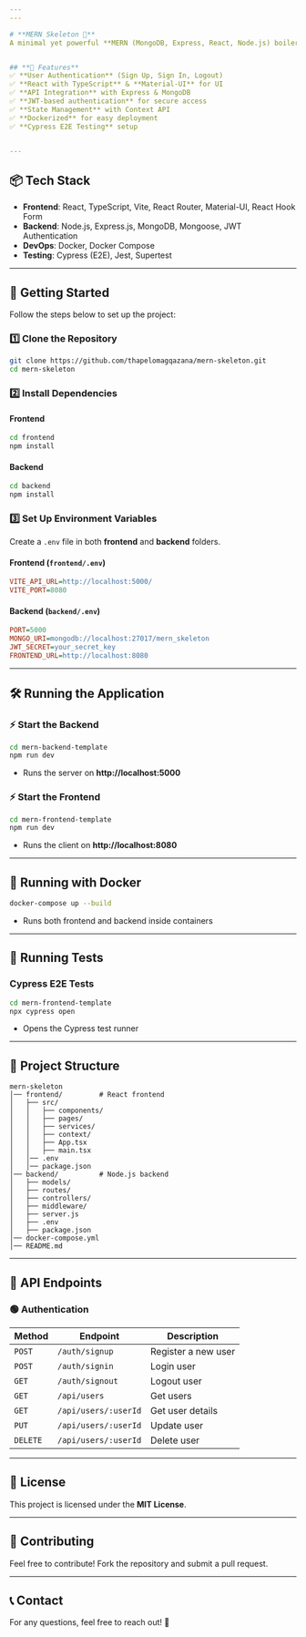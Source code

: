 ```yaml
---
---

# **MERN Skeleton 🚀**
A minimal yet powerful **MERN (MongoDB, Express, React, Node.js) boilerplate** to kickstart full-stack web applications. This template provides a **structured setup** with authentication, API integration, state management, and best practices for **scalability and maintainability**.


## **📌 Features**
✅ **User Authentication** (Sign Up, Sign In, Logout)  
✅ **React with TypeScript** & **Material-UI** for UI  
✅ **API Integration** with Express & MongoDB  
✅ **JWT-based authentication** for secure access  
✅ **State Management** with Context API  
✅ **Dockerized** for easy deployment  
✅ **Cypress E2E Testing** setup  


---
```



## **📦 Tech Stack**
- **Frontend**: React, TypeScript, Vite, React Router, Material-UI, React Hook Form  
- **Backend**: Node.js, Express.js, MongoDB, Mongoose, JWT Authentication  
- **DevOps**: Docker, Docker Compose  
- **Testing**: Cypress (E2E), Jest, Supertest  


---


## **🚀 Getting Started**
Follow the steps below to set up the project:


### **1️⃣ Clone the Repository**
```bash
git clone https://github.com/thapelomagqazana/mern-skeleton.git
cd mern-skeleton


```


### **2️⃣ Install Dependencies**
#### **Frontend**
```bash
cd frontend
npm install
```
#### **Backend**
```bash
cd backend
npm install
```


### **3️⃣ Set Up Environment Variables**
Create a `.env` file in both **frontend** and **backend** folders.  


#### **Frontend (`frontend/.env`)**
```ini
VITE_API_URL=http://localhost:5000/
VITE_PORT=8080
```


#### **Backend (`backend/.env`)**
```ini
PORT=5000
MONGO_URI=mongodb://localhost:27017/mern_skeleton
JWT_SECRET=your_secret_key
FRONTEND_URL=http://localhost:8080
```


---


## **🛠 Running the Application**


### **⚡ Start the Backend**
```bash
cd mern-backend-template
npm run dev
```
- Runs the server on **http://localhost:5000**  


### **⚡ Start the Frontend**
```bash
cd mern-frontend-template
npm run dev
```
- Runs the client on **http://localhost:8080**  


---


## **🐳 Running with Docker**
```bash
docker-compose up --build
```
- Runs both frontend and backend inside containers  


---


## **🧪 Running Tests**
### **Cypress E2E Tests**
```bash
cd mern-frontend-template
npx cypress open
```
- Opens the Cypress test runner  


---


## **📂 Project Structure**
```
mern-skeleton
│── frontend/         # React frontend
│   ├── src/
│   │   ├── components/
│   │   ├── pages/
│   │   ├── services/
│   │   ├── context/
│   │   ├── App.tsx
│   │   ├── main.tsx
│   │── .env
│   │── package.json
│── backend/          # Node.js backend
│   ├── models/
│   ├── routes/
│   ├── controllers/
│   ├── middleware/
│   ├── server.js
│   ├── .env
│   ├── package.json
│── docker-compose.yml
│── README.md
```


---


## **📜 API Endpoints**
### **🟢 Authentication**
| Method | Endpoint | Description |
|--------|---------|-------------|
| `POST` | `/auth/signup` | Register a new user |
| `POST` | `/auth/signin` | Login user |
| `GET` | `/auth/signout` | Logout user |
| `GET` | `/api/users` | Get users |
| `GET` | `/api/users/:userId` | Get user details |
| `PUT` | `/api/users/:userId` | Update user |
| `DELETE` | `/api/users/:userId` | Delete user |


---


## **📜 License**
This project is licensed under the **MIT License**.  


---


## **🌟 Contributing**
Feel free to contribute! Fork the repository and submit a pull request.  


---


## **📞 Contact**
For any questions, feel free to reach out! 🚀
